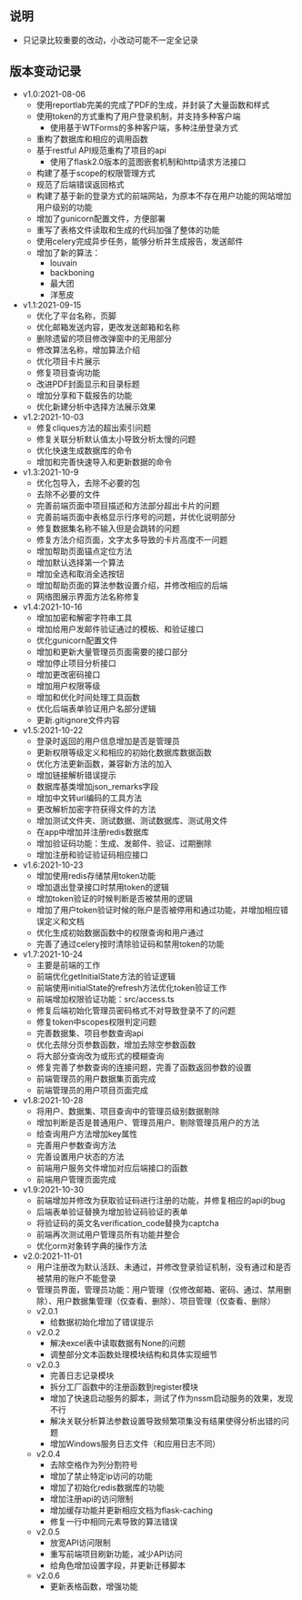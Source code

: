 ## 说明

* 只记录比较重要的改动，小改动可能不一定全记录

## 版本变动记录

* v1.0:2021-08-06
    * 使用reportlab完美的完成了PDF的生成，并封装了大量函数和样式
    * 使用token的方式重构了用户登录机制，并支持多种客户端
        * 使用基于WTForms的多种客户端，多种注册登录方式
    * 重构了数据库和相应的调用函数
    * 基于restful API规范重构了项目的api
        * 使用了flask2.0版本的蓝图嵌套机制和http请求方法接口
    * 构建了基于scope的权限管理方式
    * 规范了后端错误返回格式
    * 构建了基于新的登录方式的前端网站，为原本不存在用户功能的网站增加用户级别的功能
    * 增加了gunicorn配置文件，方便部署
    * 重写了表格文件读取和生成的代码加强了整体的功能
    * 使用celery完成异步任务，能够分析并生成报告，发送邮件
    * 增加了新的算法：
        * louvain
        * backboning
        * 最大团
        * 洋葱皮
* v1.1:2021-09-15
    * 优化了平台名称，页脚
    * 优化邮箱发送内容，更改发送邮箱和名称
    * 删除遗留的项目修改弹窗中的无用部分
    * 修改算法名称，增加算法介绍
    * 优化项目卡片展示
    * 修复项目查询功能
    * 改进PDF封面显示和目录标题
    * 增加分享和下载报告的功能
    * 优化新建分析中选择方法展示效果
* v1.2:2021-10-03
    * 修复cliques方法的超出索引问题
    * 修复关联分析默认值太小导致分析太慢的问题
    * 优化快速生成数据库的命令
    * 增加和完善快速导入和更新数据的命令
* v1.3:2021-10-9
    * 优化包导入，去除不必要的包
    * 去除不必要的文件
    * 完善前端页面中项目描述和方法部分超出卡片的问题
    * 完善前端页面中表格显示行序号的问题，并优化说明部分
    * 修复数据集名称不输入但是会跳转的问题
    * 修复方法介绍页面，文字太多导致的卡片高度不一问题
    * 增加帮助页面锚点定位方法
    * 增加默认选择第一个算法
    * 增加全选和取消全选按钮
    * 增加帮助页面的算法参数设置介绍，并修改相应的后端
    * 网络图展示界面方法名称修复
* v1.4:2021-10-16
    * 增加加密和解密字符串工具
    * 增加给用户发邮件验证通过的模板、和验证接口
    * 优化gunicorn配置文件
    * 增加和更新大量管理员页面需要的接口部分
    * 增加停止项目分析接口
    * 增加更改密码接口
    * 增加用户权限等级
    * 增加和优化时间处理工具函数
    * 优化后端表单验证用户名部分逻辑
    * 更新.gitignore文件内容
* v1.5:2021-10-22
    * 登录时返回的用户信息增加是否是管理员
    * 更新权限等级定义和相应的初始化数据库数据函数
    * 优化方法更新函数，兼容新方法的加入
    * 增加链接解析错误提示
    * 数据库基类增加json_remarks字段
    * 增加中文转url编码的工具方法
    * 更改解析加密字符获得文件的方法
    * 增加测试文件夹、测试数据、测试数据库、测试用文件
    * 在app中增加并注册redis数据库
    * 增加验证码功能：生成、发邮件、验证、过期删除
    * 增加注册和验证验证码相应接口
* v1.6:2021-10-23
    * 增加使用redis存储禁用token功能
    * 增加退出登录接口时禁用token的逻辑
    * 增加token验证的时候判断是否被禁用的逻辑
    * 增加了用户token验证时候的账户是否被停用和通过功能，并增加相应错误定义和文档
    * 优化生成初始数据函数中的权限查询和用户通过
    * 完善了通过celery按时清除验证码和禁用token的功能
* v1.7:2021-10-24
    * 主要是前端的工作
    * 前端优化getInitialState方法的验证逻辑
    * 前端使用initialState的refresh方法优化token验证工作
    * 前端增加权限验证功能：src/access.ts
    * 修复后端初始化管理员密码格式不对导致登录不了的问题
    * 修复token中scopes权限判定问题
    * 完善数据集、项目参数查询api
    * 优化去除分页参数函数，增加去除空参数函数
    * 将大部分查询改为或形式的模糊查询
    * 修复完善了参数查询的连接问题，完善了函数返回参数的设置
    * 前端管理员的用户数据集页面完成
    * 前端管理员的用户项目页面完成
* v1.8:2021-10-28
    * 将用户、数据集、项目查询中的管理员级别数据剔除
    * 增加判断是否是普通用户、管理员用户、剔除管理员用户的方法
    * 给查询用户方法增加key属性
    * 完善用户参数查询方法
    * 完善设置用户状态的方法
    * 前端用户服务文件增加对应后端接口的函数
    * 前端用户管理页面完成
* v1.9:2021-10-30
    * 前端增加并修改为获取验证码进行注册的功能，并修复相应的api的bug
    * 后端表单验证替换为增加验证码验证的表单
    * 将验证码的英文名verification_code替换为captcha
    * 前端再次测试用户管理员所有功能并整合
    * 优化orm对象转字典的操作方法
* v2.0:2021-11-01
    * 用户注册改为默认活跃、未通过，并修改登录验证机制，没有通过和是否被禁用的账户不能登录
    * 管理员界面，管理员功能：用户管理（仅修改邮箱、密码、通过、禁用删除）、用户数据集管理（仅查看、删除）、项目管理（仅查看、删除）
    * v2.0.1
        * 给数据初始化增加了错误提示
    * v2.0.2
        * 解决excel表中读取数据有None的问题
        * 调整部分文本函数处理模块结构和具体实现细节
    * v2.0.3
        * 完善日志记录模块
        * 拆分工厂函数中的注册函数到register模块
        * 增加了快速启动服务的脚本，测试了作为nssm启动服务的效果，发现不行
        * 解决关联分析算法参数设置导致频繁项集没有结果使得分析出错的问题
        * 增加Windows服务日志文件（和应用日志不同）
    * v2.0.4
        * 去除空格作为列分割符号
        * 增加了禁止特定ip访问的功能
        * 增加了初始化redis数据库的功能
        * 增加注册api的访问限制
        * 增加缓存功能并更新相应文档为flask-caching
        * 修复一行中相同元素导致的算法错误
    * v2.0.5
        * 放宽API访问限制
        * 重写前端项目刷新功能，减少API访问
        * 给角色增加设置字段，并更新迁移脚本
    * v2.0.6
        * 更新表格函数，增强功能